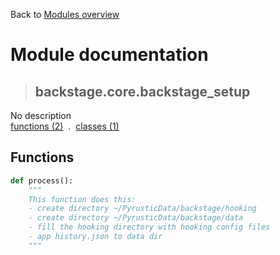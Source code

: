 Back to [Modules overview](https://github.com/pyrustic/backstage/blob/master/docs/modules/README.md)
  
# Module documentation
>## backstage.core.backstage\_setup
No description
<br>
[functions (2)](https://github.com/pyrustic/backstage/blob/master/docs/modules/content/backstage.core.backstage_setup/functions.md) &nbsp;.&nbsp; [classes (1)](https://github.com/pyrustic/backstage/blob/master/docs/modules/content/backstage.core.backstage_setup/classes.md)


## Functions
```python
def process():
    """
    This function does this:
    - create directory ~/PyrusticData/backstage/hooking
    - create directory ~/PyrusticData/backstage/data
    - fill the hooking directory with hooking config files
    - app history.json to data dir
    """

```

